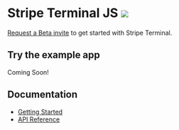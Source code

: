 # Stripe Terminal JS <img src="https://img.shields.io/badge/Beta 3-brightgreen.svg">

[Request a Beta invite](https://stripe.com/terminal#request-invite) to get started with Stripe Terminal.

## Try the example app
Coming Soon!

## Documentation
- [Getting Started](https://stripe.com/docs/terminal/js)
- [API Reference](https://stripe.com/docs/terminal/js/reference)
